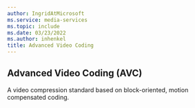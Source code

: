 ```yaml
---
author: IngridAtMicrosoft
ms.service: media-services
ms.topic: include
ms.date: 03/23/2022
ms.author: inhenkel
title: Advanced Video Coding
---
```


## Advanced Video Coding (AVC)

A video compression standard based on block-oriented, motion compensated coding.
